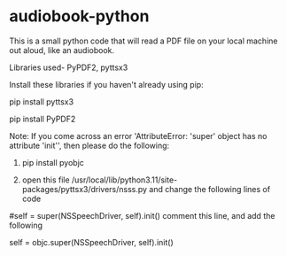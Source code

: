 # audiobook-python
This is a small python code that will read a PDF file on your local machine out aloud, like an audiobook.

Libraries used- PyPDF2, pyttsx3

Install these libraries if you haven't already using pip:

pip install pyttsx3

pip install PyPDF2
  
Note: If you come across an error 'AttributeError: 'super' object has no attribute 'init'', then please do the following:

1. pip install pyobjc

2. open this file /usr/local/lib/python3.11/site-packages/pyttsx3/drivers/nsss.py and change the following lines of code

#self = super(NSSpeechDriver, self).init() comment this line, and add the following

self = objc.super(NSSpeechDriver, self).init()

